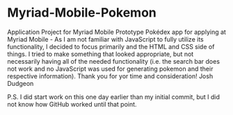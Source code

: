 # Myriad-Mobile-Pokemon
Application Project for Myriad Mobile
Prototype Pokédex app for applying at Myriad Mobile - 
As I am not familiar with JavaScript to fully utilize its functionality, I decided to focus primarily and the HTML and CSS side of things.
I tried to make something that looked appropriate, but not necessarily having all of the needed functionality (i.e. the search bar does not work and no JavaScript was used for generating pokemon and their respective information).
Thank you for yor time and consideration!
Josh Dudgeon

P.S. I did start work on this one day earlier than my initial commit, but I did not know how GitHub worked until that point.

